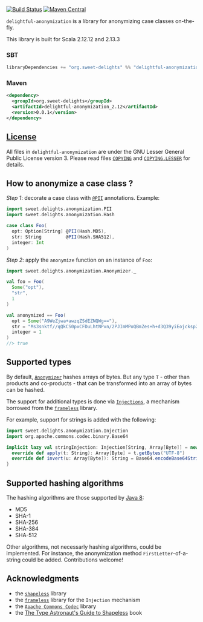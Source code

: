 [![Build Status](https://travis-ci.com/sweet-delights/delightful-anonymization.svg?branch=master)](https://travis-ci.com/sweet-delights/delightful-edifact)
[![Maven Central](https://img.shields.io/maven-central/v/org.sweet-delights/delightful-anonymization_2.13.svg)](https://maven-badges.herokuapp.com/maven-central/org.sweet-delights/delightful-anonymization_2.13)

`delightful-anonymization` is a library for anonymizing case classes on-the-fly.

This library is built for Scala 2.12.12 and 2.13.3

### SBT
```scala
libraryDependencies += "org.sweet-delights" %% "delightful-anonymization" % "0.0.1"
```

### Maven
```xml
<dependency>
  <groupId>org.sweet-delights</groupId>
  <artifactId>delightful-anonymization_2.12</artifactId>
  <version>0.0.1</version>
</dependency>
```

## [License](LICENSE.md)

All files in `delightful-anonymization` are under the GNU Lesser General Public License version 3.
Please read files [`COPYING`](COPYING) and [`COPYING.LESSER`](COPYING.LESSER) for details.

## How to anonymize a case class ?

*Step 1*: decorate a case class with [`@PII`](src/main/scala/sweet/delights/anonymization/PII.scala) annotations.
Example:
```scala
import sweet.delights.anonymization.PII
import sweet.delights.anonymization.Hash

case class Foo(
  opt: Option[String] @PII(Hash.MD5),
  str: String         @PII(Hash.SHA512),
  integer: Int
)
```

*Step 2*: apply the `anonymize` function on an instance of `Foo`:
```scala
import sweet.delights.anonymization.Anonymizer._

val foo = Foo(
  Some("opt"),
  "str",
  1
)

val anonymized == Foo(
  opt = Some("A9WeZjwa+awzqZSdEZNQWg=="),
  str = "Ms3snktf//qQkCS0pxCFDuLhtNPxn/2PJImMPoQBmZes+h+d3Q39yiEojcksp2agyxDgzXstaSbe/+zMWSOVAg==",
  integer = 1
)
//> true
```

## Supported types

By default, [`Anonymizer`](src/main/scala/sweet/delights/anonymization/Anonymizer.scala) hashes arrays of bytes. But
any type `T` - other than products and co-products - that can be transformed into an array of bytes can be hashed.

The support for additional types is done via [`Injections`](src/main/scala/sweet/delights/anonymization/Injection.scala),
a mechanism borrowed from the [`frameless`](https://github.com/typelevel/frameless) library.

For example, support for strings is added with the following:
```scala
import sweet.delights.anonymization.Injection
import org.apache.commons.codec.binary.Base64

implicit lazy val stringInjection: Injection[String, Array[Byte]] = new Injection[String, Array[Byte]] {
  override def apply(t: String): Array[Byte] = t.getBytes("UTF-8")
  override def invert(u: Array[Byte]): String = Base64.encodeBase64String(u)
}
```

## Supported hashing algorithms

The hashing algorithms are those supported by
[Java 8](https://docs.oracle.com/javase/8/docs/technotes/guides/security/StandardNames.html#MessageDigest):
- MD5
- SHA-1
- SHA-256
- SHA-384
- SHA-512

Other algorithms, not necessarly hashing algorithms, could be implemented. For instance, the anonymization 
method `FirstLetter`-of-a-string could be added. Contributions welcome!

## Acknowledgments
- the [`shapeless`](https://github.com/milessabin/shapeless) library
- the [`frameless`](https://github.com/typelevel/frameless) library for the `Injection` mechanism
- the [`Apache Commons Codec`](https://commons.apache.org/proper/commons-codec/) library
- the [The Type Astronaut's Guide to Shapeless](https://underscore.io/books/shapeless-guide/) book
